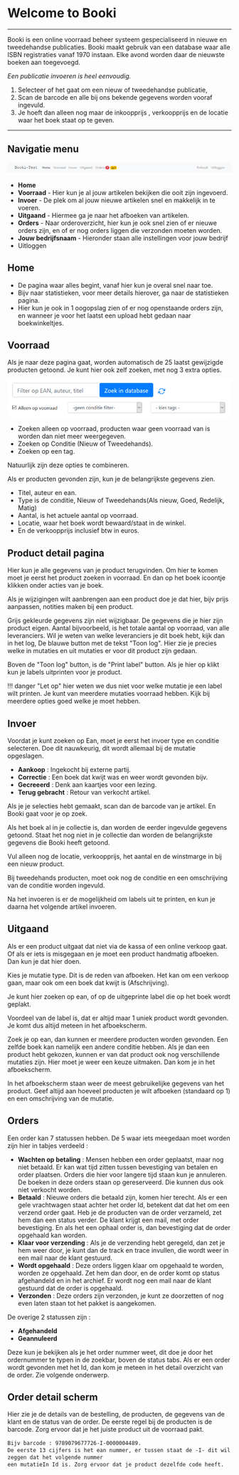# Welcome to Booki

---
Booki is een online voorraad beheer systeem gespecialiseerd in nieuwe en tweedehandse publicaties. 
Booki maakt gebruik van een database waar alle ISBN registraties vanaf 1970 instaan. 
Elke avond worden daar de nieuwste boeken aan toegevoegd. 

*Een publicatie invoeren is heel eenvoudig.* 

1. Selecteer of het gaat om een nieuw of tweedehandse publicatie, 
2. Scan de barcode en alle bij ons bekende gegevens worden vooraf ingevuld. 
3. Je hoeft dan alleen nog maar de inkoopprijs , verkoopprijs en de locatie waar het boek staat op te geven.

---

## Navigatie menu

![De Booki Navbar](img\BookiNavbar.png)

* **Home**
* **Voorraad** - Hier kun je al jouw artikelen bekijken die ooit zijn ingevoerd.
* **Invoer** - De plek om al jouw nieuwe artikelen snel en makkelijk in te voeren.
* **Uitgaand** - Hiermee ga je naar het afboeken van artikelen.
* **Orders** - Naar orderoverzicht, hier kun je ook snel zien of er nieuwe orders zijn, en of er nog orders liggen die verzonden moeten worden.
* **Jouw bedrijfsnaam** - Hieronder staan alle instellingen voor jouw bedrijf
* Uitloggen

## Home

* De pagina waar alles begint, vanaf hier kun je overal snel naar toe.
* Bijv naar statistieken, voor meer details hierover, ga naar de statistieken pagina.
* Hier kun je ook in 1 oogopslag zien of er nog openstaande orders zijn, en wanneer je voor het laatst een upload hebt gedaan naar boekwinkeltjes.



## Voorraad

Als je naar deze pagina gaat, worden automatisch de 25 laatst gewijzigde producten getoond.
Je kunt hier ook zelf zoeken, met nog 3 extra opties.

![De Booki voorraad search](img\VoorraadSearch.png)

* Zoeken alleen op voorraad, producten waar geen voorraad van is worden dan niet meer weergegeven.
* Zoeken op Conditie (Nieuw of Tweedehands).
* Zoeken op een tag.

Natuurlijk zijn deze opties te combineren.

Als er producten gevonden zijn, kun je de belangrijkste gegevens zien. 

* Titel, auteur en ean.
* Type is de conditie, Nieuw of Tweedehands(Als nieuw, Goed, Redelijk, Matig)
* Aantal, is het actuele aantal op voorraad.
* Locatie, waar het boek wordt bewaard/staat in de winkel.
* En de verkoopprijs inclusief btw in euros.

## Product detail pagina

Hier kun je alle gegevens van je product terugvinden. Om hier te komen moet je eerst het product zoeken in voorraad. 
En dan op het boek icoontje klikken onder acties van je boek.

Als je wijzigingen wilt aanbrengen aan een product doe je dat hier, bijv prijs aanpassen, notities maken bij een product.

Grijs gekleurde gegevens zijn niet wijzigbaar. De gegevens die je hier zijn product eigen. Aantal bijvoorbeeld, is het totale aantal op
voorraad, van alle leveranciers. Wil je weten van welke leveranciers je dit boek hebt, kijk dan in het log, De blauwe button met 
de tekst "Toon log". Hier zie je precies welke in mutaties en uit mutaties er voor dit product zijn gedaan. 

Boven de "Toon log" button, is de "Print label" button. Als je hier op klikt kun je labels uitprinten voor je product. 

!!! danger "Let op"
	hier weten we dus niet voor welke mutatie je een label wilt printen. Je kunt van meerdere mutaties voorraad hebben. Kijk bij meerdere opties goed welke je moet hebben. 

## Invoer
 
 Voordat je kunt zoeken op Ean, moet je eerst het invoer type en conditie selecteren. Doe dit nauwkeurig, dit wordt allemaal bij de mutatie opgeslagen.
 
* **Aankoop** : Ingekocht bij externe partij.
* **Correctie** : Een boek dat kwijt was en weer wordt gevonden bijv.
* **Gecreeerd** : Denk aan kaartjes voor een lezing.
* **Terug gebracht** : Retour van verkocht artikel.
    
Als je je selecties hebt gemaakt, scan dan de barcode van je artikel. En Booki gaat voor je op zoek.

Als het boek al in je collectie is, dan worden de eerder ingevulde gegevens getoond. Staat het nog niet in je collectie dan worden 
de belangrijkste gegevens die Booki heeft getoond.

Vul alleen nog de locatie, verkoopprijs, het aantal en de winstmarge in bij een nieuw product.

Bij tweedehands producten, moet ook nog de conditie en een omschrijving van de conditie worden ingevuld.    

Na het invoeren is er de mogelijkheid om labels uit te printen, en kun je daarna het volgende artikel invoeren.

## Uitgaand 

Als er een product uitgaat dat niet via de kassa of een online verkoop gaat. Of als er iets is misgegaan en je moet een product handmatig afboeken. 
Dan kun je dat hier doen. 

Kies je mutatie type. Dit is de reden van afboeken. Het kan om een verkoop gaan, maar ook om een boek dat kwijt is (Afschrijving).

Je kunt hier zoeken op ean, of op de uitgeprinte label die op het boek wordt geplakt.

Voordeel van de label is, dat er altijd maar 1 uniek product wordt gevonden. Je komt dus altijd meteen in het afboekscherm.

Zoek je op ean, dan kunnen er meerdere producten worden gevonden. Een zelfde boek kan namelijk een andere conditie hebben.
Als je dan een product hebt gekozen, kunnen er van dat product ook nog verschillende mutaties zijn. Hier moet je weer een keuze uitmaken.
Dan kom je in het afboekscherm.

In het afboekscherm staan weer de meest gebruikelijke gegevens van het product. 
Geef altijd aan hoeveel producten je wilt afboeken (standaard op 1) en een omschrijving van de mutatie.
    
## Orders

Een order kan 7 statussen hebben. De 5 waar iets meegedaan moet worden zijn hier in tabjes verdeeld :

* **Wachten op betaling** : Mensen hebben een order geplaatst, maar nog niet betaald. Er kan wat tijd zitten tussen bevestiging van betalen en order plaatsen. 
Orders die hier voor langere tijd staan kun je annuleren. De boeken in deze orders staan op gereserveerd. Die kunnen dus ook niet verkocht worden.
* **Betaald** : Nieuwe orders die betaald zijn, komen hier terecht. Als er een gele vrachtwagen staat achter het order Id, betekent dat dat het om een verzend order gaat.
Heb je de producten van de order verzameld, zet hem dan een status verder. De klant krijgt een mail, met order bevestiging. 
En als het een ophaal order is, dan bevestiging dat de order opgehaald kan worden.
* **Klaar voor verzending** : Als je de verzending hebt geregeld, dan zet je hem weer door, je kunt dan de track en trace invullen, 
die wordt weer in een mail naar de klant gestuurd.
* **Wordt opgehaald** : Deze orders liggen klaar om opgehaald te worden, worden ze opgehaald. Zet hem dan door, en de order komt op status afgehandeld en in het archief.
Er wordt nog een mail naar de klant gestuurd dat de order is opgehaald.
* **Verzonden** : Deze orders zijn verzonden, je kunt ze doorzetten of nog even laten staan tot het pakket is aangekomen.
    
De overige 2 statussen zijn :

* **Afgehandeld**
* **Geannuleerd**  
  
Deze kun je bekijken als je het order nummer weet, dit doe je door het ordernummer te typen in de zoekbar, boven de status tabs. Als er een order wordt gevonden met het Id,
dan kom je meteen in het detail overzicht van de order. Zie volgende onderwerp.

## Order detail scherm 

Hier zie je de details van de bestelling, de producten, de gegevens van de klant en de status van de order. De eerste regel bij de producten is de barcode.
Zorg ervoor dat je het juiste product uit de voorraad pakt. 

    Bijv barcode : 9789079677726-I-0000004489.
    De eerste 13 cijfers is het ean nummer, er tussen staat de -I- dit wil zeggen dat het volgende nummer 
    een mutatieIn Id is. Zorg ervoor dat je product dezelfde code heeft.
          
